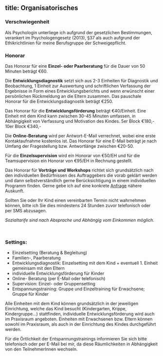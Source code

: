 title: Organisatorisches
---

### Verschwiegenheit

Als Psychologin unterliege ich aufgrund der gesetzlichen Bestimmungen, verankert im Psychologengesetz (2013), §37 als auch aufgrund der Ethikrichtlinien für meine Berufsgruppe der Schweigepflicht.

### Honorar

Das Honorar für eine **Einzel- oder Paarberatung** für die Dauer von 50 Minuten beträgt €60.

Die **Entwicklungsdiagnostik** setzt sich aus 2-3 Einheiten für Diagnostik und Beobachtung, 1 Einheit zur Auswertung und schriftlichen Verfassung der Ergebnisse in Form eines Entwicklungsberichts und wenn erwünscht einer persönlichen Rückmeldung an die Eltern zusammen. Das pauschale Honorar für die Entwicklungsdiagnostik beträgt €250.

Das Honorar für die **Entwicklungsförderung** beträgt €40/Einheit. Eine Einheit mit dem Kind kann zwischen 30-45 Minuten umfassen, in Abhängigkeit von Verfassung und Motivation des Kindes. 
5er Block €180,-	10er Block €340,-  

Die **Online-Beratung** wird per Antwort-E-Mail verrechnet, wobei eine erste Kontaktaufnahme kostenlos ist.  Das Honorar für eine E-Mail beträgt je nach Umfang der Fragestellung bzw. Antwortlänge zwischen €20-50.

Für die **Einzelsupervision** wird ein Honorar von €50/EH und für die Teamsupervision ein Honorar von €95/EH in Rechnung gestellt. 

Das Honorar für **Vorträge und Workshops** richtet sich grundsätzlich nach den individuellen Bedürfnissen des Auftraggebers die vorab geklärt werden und dann selbstverständlich gerne Berücksichtigung in einem individuellen Programm finden. Gerne gebe ich auf eine konkrete [Anfrage](/kontakt/) nähere Auskunft.

Sollten Sie oder Ihr Kind einen vereinbarten Termin nicht wahrnehmen können, bitte ich Sie dies mindestens 24 Stunden zuvor telefonisch oder per SMS abzusagen.

*Sozialtarife sind nach Absprache und Abhängig vom Einkommen möglich.*

<br>



### Settings:
- Einzelsetting (Beratung & Begleitung)
- Familien-, Paarberatung
- Entwicklungsdiagnostik: Einzelsetting mit dem Kind + eventuell 1. Einheit gemeinsam mit den Eltern
- individuelle Entwicklungsförderung für Kinder
- Online- Beratung (per E-Mail oder telefonisch)
- Supervision: Einzel- oder Gruppensetting
- Entspannungstraining: Gruppe und Einzeltraining für Erwachsene; Gruppe für Kinder

Alle Einheiten mit dem Kind können grundsätzlich in der jeweiligen Einrichtung, welche das Kind besucht (Kindergarten, Krippe, Kindergruppe…) stattfinden, individuelle Entwicklungsförderung wird auch im Praxisraum angeboten. Einheiten mit Erwachsenen bzw. Eltern können sowohl im Praxisraum, als auch in der Einrichtung des Kindes durchgeführt werden. 

Für die Örtlichkeit der Entspannungstrainings informieren Sie sich bitte telefonisch oder per E-Mail bei mir, da diese Räumlichkeiten in Abhängigkeit von den TeilnehmerInnen wechseln. 

